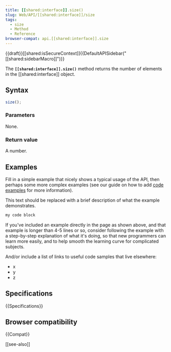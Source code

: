 ```yaml
---
title: [[shared:interface]].size()
slug: Web/API/[[shared:interface]]/size
tags:
  - size
  - Method
  - Reference
browser-compat: api.[[shared:interface]].size
---
```

{{draft}}[[shared:isSecureContext]]{{DefaultAPISidebar("[[shared:sidebarMacro]]")}}

The **`[[shared:interface]].size()`** method returns the number of elements in the [[shared:interface]] object.

## Syntax

```js
size();
```

### Parameters

None.

### Return value

A number.

## Examples

Fill in a simple example that nicely shows a typical usage of the API, then perhaps some more complex examples (see our guide on how to add [code examples](/en-US/docs/MDN/Contribute/Structures/Code_examples) for more information).

This text should be replaced with a brief description of what the example demonstrates.

```js
my code block
```

If you've included an example directly in the page as shown above, and that example is longer than 4-5 lines or so, consider following the example with a step-by-step explanation of what it's doing, so that new programmers can learn more easily, and to help smooth the learning curve for complicated subjects.

And/or include a list of links to useful code samples that live elsewhere:

*   x
*   y
*   z

## Specifications

{{Specifications}}

## Browser compatibility

{{Compat}}

[[see-also]]